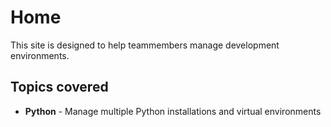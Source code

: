 # Home

This site is designed to help teammembers manage development environments.

## Topics covered

- **Python** - Manage multiple Python installations and virtual environments
  <!-- - **GitHub** - Manage project versioning -->
  <!-- - **Data formats** - Learn basics about the Zarr data format -->
